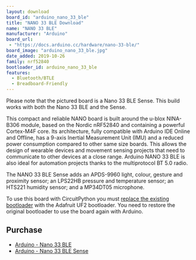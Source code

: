 ```yaml
---
layout: download
board_id: "arduino_nano_33_ble"
title: "NANO 33 BLE Download"
name: "NANO 33 BLE"
manufacturer: "Arduino"
board_url:
 - "https://docs.arduino.cc/hardware/nano-33-ble/"
board_image: "arduino_nano_33_ble.jpg"
date_added: 2019-10-26
family: nrf52840
bootloader_id: arduino_nano_33_ble
features:
  - Bluetooth/BTLE
  - Breadboard-Friendly
---
```


Please note that the pictured board is a Nano 33 BLE Sense. This build works with both the Nano 33 BLE and the Sense.

This compact and reliable NANO board is built around the u-blox NINA-B306 module, based on the Nordic nRF52840 and containing a powerful Cortex-M4F core. Its architecture, fully compatible with Arduino IDE Online and Offline, has a 9-axis Inertial Measurement Unit (IMU) and a reduced power consumption compared to other same size boards.
This allows the design of wearable devices and movement sensing projects that need to communicate to other devices at a close range. Arduino NANO 33 BLE is also ideal for automation projects thanks to the multiprotocol BT 5.0 radio.

The NANO 33 BLE Sense adds an APDS-9960 light, colour, gesture and proximity sensor; an LPS22HB pressure and temperature sensor; an HTS221 humidity sensor; and a MP34DT05 microphone.

To use this board with CircuitPython you must [replace the existing bootloader](https://forums.adafruit.com/viewtopic.php?f=60&t=158279) with the Adafruit UF2 bootloader. You need to restore the original bootloader to use the board again with Arduino.

## Purchase
* [Arduino - Nano 33 BLE](https://store-usa.arduino.cc/products/arduino-nano-33-ble)
* [Arduino - Nano 33 BLE Sense](https://store-usa.arduino.cc/products/arduino-nano-33-ble-sense)
